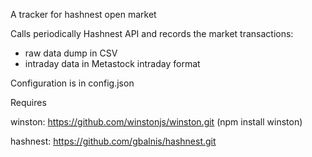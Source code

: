 A tracker for hashnest open market

Calls periodically Hashnest API and records the market transactions:
* raw data dump in CSV
* intraday data in Metastock intraday format

Configuration is in config.json

Requires

winston: https://github.com/winstonjs/winston.git (npm install winston)

hashnest: https://github.com/gbalnis/hashnest.git